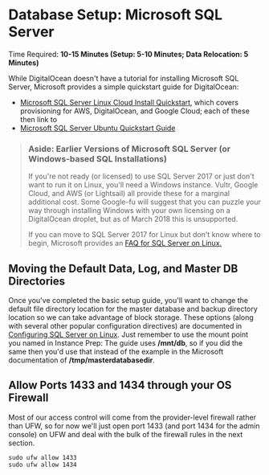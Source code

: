 # Database Setup: Microsoft SQL Server

Time Required: **10-15 Minutes \(Setup: 5-10 Minutes; Data Relocation: 5 Minutes\)**

While DigitalOcean doesn't have a tutorial for installing Microsoft SQL Server, Microsoft provides a simple quickstart guide for DigitalOcean:

* [Microsoft SQL Server Linux Cloud Install Quickstart](https://docs.microsoft.com/en-us/sql/linux/quickstart-install-connect-clouds#digital-ocean), which covers provisioning for AWS, DigitalOcean, and Google Cloud; each of these then link to
* [Microsoft SQL Server Ubuntu Quickstart Guide](https://docs.microsoft.com/en-us/sql/linux/quickstart-install-connect-ubuntu)

> ### Aside: Earlier Versions of Microsoft SQL Server \(or Windows-based SQL Installations\)
>
> If you're not ready \(or licensed\) to use SQL Server 2017 or just don't want to run it on Linux, you'll need a Windows instance. Vultr, Google Cloud, and AWS \(or Lightsail\) all provide these for a marginal additional cost. Some Google-fu will suggest that you can puzzle your way through installing Windows with your own licensing on a DigitalOcean droplet, but as of March 2018 this is unsupported.
>
> If you can move to SQL Server 2017 for Linux but don't know where to begin, Microsoft provides an [FAQ for SQL Server on Linux.](https://docs.microsoft.com/en-us/sql/linux/sql-server-linux-faq)

## Moving the Default Data, Log, and Master DB Directories

Once you've completed the basic setup guide, you'll want to change the default file directory location for the master database and backup directory location so we can take advantage of block storage. These options \(along with several other popular configuration directives\) are documented in [Configuring SQL Server on Linux](https://docs.microsoft.com/en-us/sql/linux/sql-server-linux-configure-mssql-conf#datadir). Just remember to use the mount point you named in Instance Prep: The guide uses **/mnt/db**, so if you did the same then you'd use that instead of the example in the Microsoft documentation of **/tmp/masterdatabasedir**.

## Allow Ports 1433 and 1434 through your OS Firewall

Most of our access control will come from the provider-level firewall rather than UFW, so for now we'll just open port 1433 \(and port 1434 for the admin console\) on UFW and deal with the bulk of the firewall rules in the next section.

```text
sudo ufw allow 1433
sudo ufw allow 1434
```

